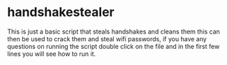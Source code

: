 # handshakestealer
This is just a basic script that steals handshakes and cleans them this can then be used to crack them and steal wifi passwords, if you have any questions on running the script double click on the file and in the first few lines you will see how to run it.
